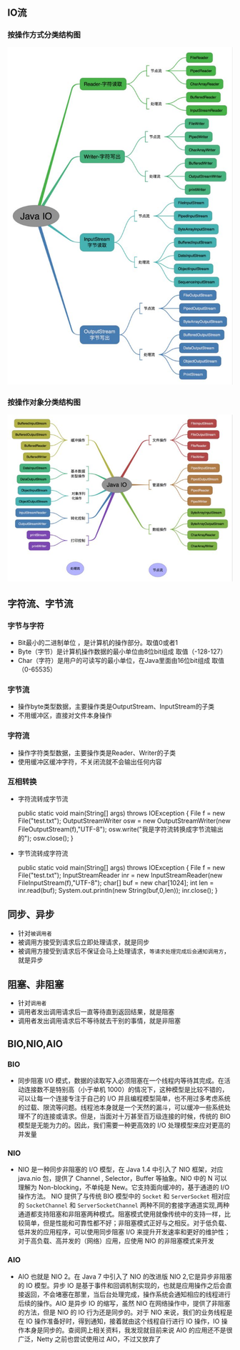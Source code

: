 ## IO流

### 按操作方式分类结构图
![IO-操作方式分类](8.IO流.assets/12486)

### 按操作对象分类结构图
![IO-操作对象分类](8.IO流.assets/12488)

## 字符流、字节流

### 字节与字符
- Bit最小的二进制单位 ，是计算机的操作部分。取值0或者1
- Byte（字节）是计算机操作数据的最小单位由8位bit组成 取值（-128-127）
- Char（字符）是用户的可读写的最小单位，在Java里面由16位bit组成 取值（0-65535）

### 字节流
- 操作byte类型数据，主要操作类是OutputStream、InputStream的子类
- 不用缓冲区，直接对文件本身操作

### 字符流
- 操作字符类型数据，主要操作类是Reader、Writer的子类
- 使用缓冲区缓冲字符，不关闭流就不会输出任何内容

### 互相转换
- 字符流转成字节流


    public static void main(String[] args) throws IOException {
        File f = new File("test.txt");
        OutputStreamWriter osw = new OutputStreamWriter(new FileOutputStream(f),"UTF-8");
        osw.write("我是字符流转换成字节流输出的");
        osw.close();
    }

- 字节流转成字符流


    public static void main(String[] args) throws IOException {
        File f = new File("test.txt");
        InputStreamReader inr = new InputStreamReader(new FileInputStream(f),"UTF-8");
        char[] buf = new char[1024];
        int len = inr.read(buf);
        System.out.println(new String(buf,0,len));
        inr.close();
    }

## 同步、异步
- 针对`被调用者`
- 被调用方接受到请求后立即处理请求，就是同步
- 被调用方接受到请求后不保证会马上处理请求，`等请求处理完成后会通知调用方`，就是异步

## 阻塞、非阻塞
- 针对`调用者`
- 调用者发出调用请求后一直等待直到返回结果，就是阻塞
- 调用者发出调用请求后不等待就去干别的事情，就是非阻塞

## BIO,NIO,AIO

### BIO
- 同步阻塞 I/O 模式，数据的读取写入必须阻塞在一个线程内等待其完成。在活动连接数不是特别高（小于单机 1000）的情况下，这种模型是比较不错的，可以让每一个连接专注于自己的 I/O 并且编程模型简单，也不用过多考虑系统的过载、限流等问题。线程池本身就是一个天然的漏斗，可以缓冲一些系统处理不了的连接或请求。但是，当面对十万甚至百万级连接的时候，传统的 BIO 模型是无能为力的。因此，我们需要一种更高效的 I/O 处理模型来应对更高的并发量

### NIO
- NIO 是一种同步非阻塞的 I/O 模型，在 Java 1.4 中引入了 NIO 框架，对应 java.nio 包，提供了 Channel , Selector，Buffer 等抽象。NIO 中的 N 可以理解为 Non-blocking，不单纯是 New。它支持面向缓冲的，基于通道的 I/O 操作方法。 NIO 提供了与传统 BIO 模型中的 `Socket` 和 `ServerSocket` 相对应的 `SocketChannel` 和 `ServerSocketChannel` 两种不同的套接字通道实现,两种通道都支持阻塞和非阻塞两种模式。阻塞模式使用就像传统中的支持一样，比较简单，但是性能和可靠性都不好；非阻塞模式正好与之相反。对于低负载、低并发的应用程序，可以使用同步阻塞 I/O 来提升开发速率和更好的维护性；对于高负载、高并发的（网络）应用，应使用 NIO 的非阻塞模式来开发

### AIO
- AIO 也就是 NIO 2。在 Java 7 中引入了 NIO 的改进版 NIO 2,它是异步非阻塞的 IO 模型。异步 IO 是基于事件和回调机制实现的，也就是应用操作之后会直接返回，不会堵塞在那里，当后台处理完成，操作系统会通知相应的线程进行后续的操作。AIO 是异步 IO 的缩写，虽然 NIO 在网络操作中，提供了非阻塞的方法，但是 NIO 的 IO 行为还是同步的。对于 NIO 来说，我们的业务线程是在 IO 操作准备好时，得到通知，接着就由这个线程自行进行 IO 操作，IO 操作本身是同步的。查阅网上相关资料，我发现就目前来说 AIO 的应用还不是很广泛，Netty 之前也尝试使用过 AIO，不过又放弃了